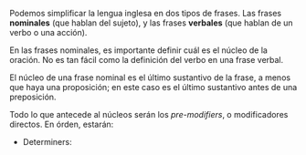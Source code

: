Podemos simplificar la lengua inglesa en dos tipos de frases. Las frases **nominales** (que hablan del sujeto), y las frases **verbales** (que hablan de un verbo o una acción).

En las frases nominales, es importante definir cuál es el núcleo de la oración. No es tan fácil como la definición del verbo en una frase verbal.

El núcleo de una frase nominal es el último sustantivo de la frase, a menos que haya una proposición; en este caso es el último sustantivo antes de una preposición.

Todo lo que antecede al núcleos serán los *pre-modifiers*, o modificadores directos. En órden, estarán:

- Determiners:
